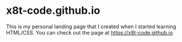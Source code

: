 # x8t-code.github.io

This is my personal landing page that I created when I started learning HTML/CSS.
You can check out the page at https://x8t-code.github.io
